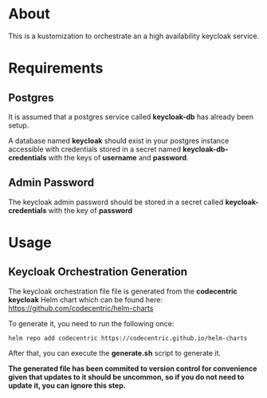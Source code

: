 # About

This is a kustomization to orchestrate an a high availability keycloak service.

# Requirements

## Postgres

It is assumed that a postgres service called **keycloak-db** has already been setup.

A database named **keycloak** should exist in your postgres instance accessible with credentials stored in a secret named **keycloak-db-credentials** with the keys of **username** and **password**. 

## Admin Password

The keycloak admin password should be stored in a secret called **keycloak-credentials** with the key of **password**

# Usage

## Keycloak Orchestration Generation

The keycloak orchestration file file is generated from the **codecentric** **keycloak** Helm chart which can be found here: https://github.com/codecentric/helm-charts

To generate it, you need to run the following once:

```
helm repo add codecentric https://codecentric.github.io/helm-charts
```

After that, you can execute the **generate.sh** script to generate it.

**The generated file has been commited to version control for convenience given that updates to it should be uncommon, so if you do not need to update it, you can ignore this step.**

